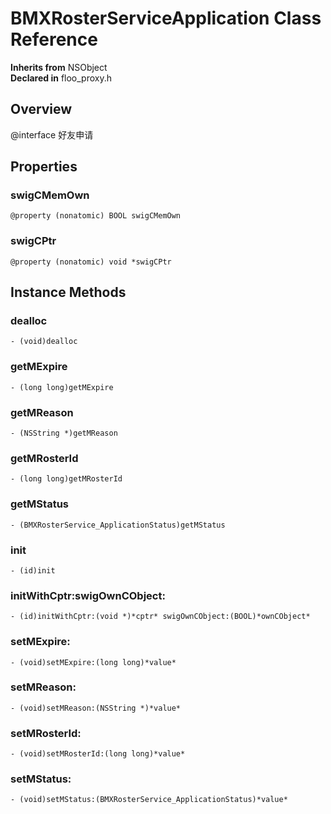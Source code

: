 # BMXRosterServiceApplication Class Reference

  **Inherits from** NSObject  
  **Declared in** floo_proxy.h  

## Overview

@interface 好友申请

## Properties

<a name="//api/name/swigCMemOwn" title="swigCMemOwn"></a>
### swigCMemOwn

`@property (nonatomic) BOOL swigCMemOwn`

<a name="//api/name/swigCPtr" title="swigCPtr"></a>
### swigCPtr

`@property (nonatomic) void *swigCPtr`

<a title="Instance Methods" name="instance_methods"></a>
## Instance Methods

<a name="//api/name/dealloc" title="dealloc"></a>
### dealloc

`- (void)dealloc`

<a name="//api/name/getMExpire" title="getMExpire"></a>
### getMExpire

`- (long long)getMExpire`

<a name="//api/name/getMReason" title="getMReason"></a>
### getMReason

`- (NSString *)getMReason`

<a name="//api/name/getMRosterId" title="getMRosterId"></a>
### getMRosterId

`- (long long)getMRosterId`

<a name="//api/name/getMStatus" title="getMStatus"></a>
### getMStatus

`- (BMXRosterService_ApplicationStatus)getMStatus`

<a name="//api/name/init" title="init"></a>
### init

`- (id)init`

<a name="//api/name/initWithCptr:swigOwnCObject:" title="initWithCptr:swigOwnCObject:"></a>
### initWithCptr:swigOwnCObject:

`- (id)initWithCptr:(void *)*cptr* swigOwnCObject:(BOOL)*ownCObject*`

<a name="//api/name/setMExpire:" title="setMExpire:"></a>
### setMExpire:

`- (void)setMExpire:(long long)*value*`

<a name="//api/name/setMReason:" title="setMReason:"></a>
### setMReason:

`- (void)setMReason:(NSString *)*value*`

<a name="//api/name/setMRosterId:" title="setMRosterId:"></a>
### setMRosterId:

`- (void)setMRosterId:(long long)*value*`

<a name="//api/name/setMStatus:" title="setMStatus:"></a>
### setMStatus:

`- (void)setMStatus:(BMXRosterService_ApplicationStatus)*value*`

